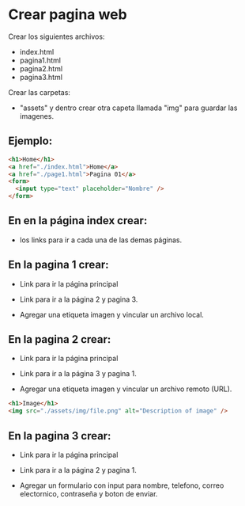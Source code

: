 # Crear pagina web

Crear los siguientes archivos:

- index.html
- pagina1.html
- pagina2.html
- pagina3.html

Crear las carpetas:

- "assets" y dentro crear otra capeta llamada "img" para guardar las imagenes.

## Ejemplo:

```html
<h1>Home</h1>
<a href="./index.html">Home</a>
<a href="./page1.html">Pagina 01</a>
<form>
  <input type="text" placeholder="Nombre" />
</form>
```

## En en la página index crear:

- los links para ir a cada una de las demas páginas.

## En la pagina 1 crear:

- Link para ir la página principal

- Link para ir a la página 2 y pagina 3.

- Agregar una etiqueta imagen y vincular un archivo local.

## En la pagina 2 crear:

- Link para ir la página principal

- Link para ir a la página 3 y pagina 1.

- Agregar una etiqueta imagen y vincular un archivo remoto (URL).

```html
<h1>Image</h1>
<img src="./assets/img/file.png" alt="Description of image" />
```

## En la pagina 3 crear:

- Link para ir la página principal

- Link para ir a la página 2 y pagina 1.

- Agregar un formulario con input para nombre, telefono, correo electornico, contraseña y boton de enviar.
